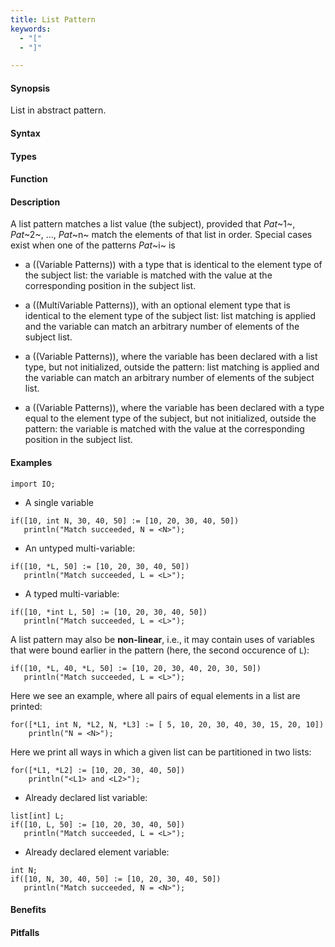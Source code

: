 ```yaml
---
title: List Pattern
keywords:
  - "["
  - "]"

---
```


#### Synopsis

List in abstract pattern.

#### Syntax

#### Types

#### Function

#### Description

A list pattern matches a list value (the subject), provided that _Pat_~1~, _Pat_~2~, ..., _Pat_~n~ match the elements of that list in order. 
Special cases exist when one of the patterns _Pat_~i~ is

*  a ((Variable Patterns)) with a type that is identical to the element type of the subject list: the variable is matched with the value at the corresponding position in the subject list.

*  a ((MultiVariable Patterns)), with an optional element type that is identical to the element type of the subject list: list matching is applied and the variable can match an arbitrary number of elements of the subject list.

*  a ((Variable Patterns)), where the variable has been declared with a list type, but not initialized, outside the pattern: list matching is applied and the variable can match an arbitrary number of elements of the subject list.

*  a ((Variable Patterns)), where the variable has been declared with a type equal to the element type of the subject, but not initialized, outside the pattern: the variable is matched with the value at the corresponding position in the subject list.


#### Examples

```rascal-shell
import IO;
```

* A single variable
```rascal-shell,continue
if([10, int N, 30, 40, 50] := [10, 20, 30, 40, 50])
   println("Match succeeded, N = <N>");
```

* An untyped multi-variable:
```rascal-shell,continue
if([10, *L, 50] := [10, 20, 30, 40, 50])
   println("Match succeeded, L = <L>");
```

* A typed multi-variable:
```rascal-shell,continue
if([10, *int L, 50] := [10, 20, 30, 40, 50])
   println("Match succeeded, L = <L>");
```

A list pattern may also be __non-linear__, i.e., it may contain uses of variables that were bound earlier in the pattern
(here, the second occurence of `L`):
```rascal-shell,continue
if([10, *L, 40, *L, 50] := [10, 20, 30, 40, 20, 30, 50])
   println("Match succeeded, L = <L>");
```
Here we see an example, where all pairs of equal elements in a list are printed:
```rascal-shell,continue
for([*L1, int N, *L2, N, *L3] := [ 5, 10, 20, 30, 40, 30, 15, 20, 10])
    println("N = <N>");
```
Here we print all ways in which a given list can be partitioned in two lists:
```rascal-shell,continue
for([*L1, *L2] := [10, 20, 30, 40, 50]) 
    println("<L1> and <L2>");
```

* Already declared list variable:
```rascal-shell,continue
list[int] L;
if([10, L, 50] := [10, 20, 30, 40, 50])
   println("Match succeeded, L = <L>");
```

* Already declared element variable:
```rascal-shell,continue
int N;
if([10, N, 30, 40, 50] := [10, 20, 30, 40, 50])
   println("Match succeeded, N = <N>");
```

#### Benefits

#### Pitfalls

